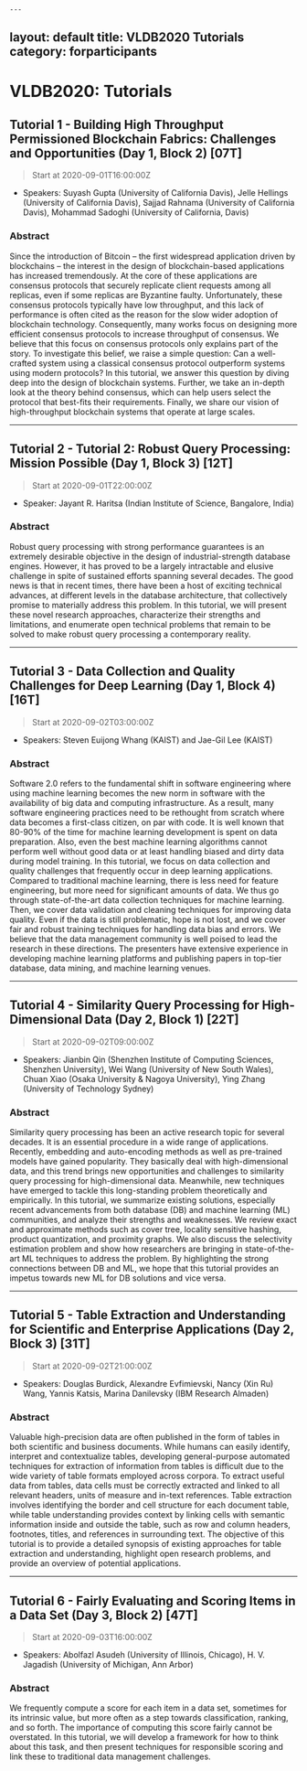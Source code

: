     ---
layout: default
title: VLDB2020 Tutorials
category: forparticipants
---
# VLDB2020: Tutorials

## Tutorial 1 - Building High Throughput Permissioned Blockchain Fabrics: Challenges and Opportunities (Day 1, Block 2) [07T]

> Start at <span class="timeUTC">2020-09-01T16:00:00Z</span>

* Speakers: Suyash Gupta (University of California Davis), Jelle Hellings (University of California Davis), Sajjad Rahnama (University of California Davis), Mohammad Sadoghi (University of California, Davis)

### Abstract

Since the introduction of Bitcoin – the first widespread application driven by blockchains – the interest in the design of blockchain-based applications has increased tremendously. At the core of these applications are consensus protocols that securely replicate client requests among all replicas, even if some replicas are Byzantine faulty. Unfortunately, these consensus protocols typically have low throughput, and this lack of performance is often cited as the reason for the slow wider adoption of blockchain technology. Consequently, many works focus on designing more efficient consensus protocols to increase throughput of consensus.
We believe that this focus on consensus protocols only explains part of the story. To investigate this belief, we raise a simple question: Can a well-crafted system using a classical consensus protocol outperform systems using modern protocols? In this tutorial, we answer this question by diving deep into the design of blockchain systems. Further, we take an in-depth look at the theory behind consensus, which can help users select the protocol that best-fits their requirements. Finally, we share our vision of high-throughput blockchain systems that operate at large scales.

----

## Tutorial 2 - Tutorial 2: Robust Query Processing: Mission Possible (Day 1, Block 3) [12T]
> Start at <span class="timeUTC">2020-09-01T22:00:00Z</span>

* Speaker: Jayant R. Haritsa (Indian Institute of Science, Bangalore, India)

### Abstract

Robust query processing with strong performance guarantees is an extremely desirable objective in the design of industrial-strength database engines. However, it has proved to be a largely intractable and elusive challenge in spite of sustained efforts spanning several decades. The good news is that in recent times, there have been a host of exciting technical advances, at different levels in the database architecture, that collectively promise to materially address this problem. In this tutorial, we will present these novel research approaches, characterize their strengths and limitations,
and enumerate open technical problems that remain to be solved to make robust query processing a contemporary reality.

----

## Tutorial 3 - Data Collection and Quality Challenges for Deep Learning (Day 1, Block 4) [16T]

> Start at <span class="timeUTC">2020-09-02T03:00:00Z</span>

* Speakers: Steven Euijong Whang (KAIST) and Jae-Gil Lee (KAIST)

### Abstract

Software 2.0 refers to the fundamental shift in software engineering where using machine learning becomes the new norm in software with the availability of big data and computing infrastructure. As a result, many software engineering practices need to be rethought from scratch where data becomes a first-class citizen, on par with code. It is well known that 80-90% of the time for machine learning development is spent on data preparation. Also, even the best machine learning algorithms cannot perform well without good data or at least handling biased and dirty data during model training. In this tutorial, we focus on data collection and quality challenges that frequently occur in deep learning applications. Compared to traditional machine learning, there is less need for feature engineering, but more need for significant amounts of data. We thus go through state-of-the-art data collection techniques for machine learning. Then, we cover data validation and cleaning techniques for improving data quality. Even if the data is still problematic, hope is not lost, and we cover fair and robust training techniques for handling data bias and errors. We believe that the data management community is well poised to lead the research in these directions. The presenters have extensive experience in developing machine learning platforms and publishing papers in top-tier database, data mining, and machine learning venues.

----

## Tutorial 4 - Similarity Query Processing for High-Dimensional Data (Day 2, Block 1) [22T]

> Start at <span class="timeUTC">2020-09-02T09:00:00Z</span>

* Speakers: Jianbin Qin (Shenzhen Institute of Computing Sciences, Shenzhen University), Wei Wang (University of New South Wales), Chuan Xiao (Osaka University & Nagoya University), Ying Zhang (University of Technology Sydney)

### Abstract
Similarity query processing has been an active research topic for several decades. It is an essential procedure in a wide range of applications. Recently, embedding and auto-encoding methods as well as pre-trained models have gained popularity. They basically deal with high-dimensional data, and this trend brings new opportunities and challenges to similarity query processing for high-dimensional data. Meanwhile, new techniques have emerged to tackle this long-standing problem theoretically and empirically. In this tutorial, we summarize existing solutions, especially recent advancements from both database (DB) and machine learning (ML) communities, and analyze their strengths and weaknesses. We review exact and approximate methods such as cover tree, locality sensitive hashing, product quantization, and proximity graphs. We also discuss the selectivity estimation problem and show how researchers are bringing in state-of-the-art ML techniques to address the problem. By highlighting the strong connections between DB and ML, we hope that this tutorial provides an impetus towards new ML for DB solutions and vice versa.

----

## Tutorial 5 - Table Extraction and Understanding for Scientific and Enterprise Applications (Day 2, Block 3) [31T]

> Start at <span class="timeUTC">2020-09-02T21:00:00Z</span>

* Speakers: Douglas Burdick, Alexandre Evfimievski, Nancy (Xin Ru) Wang, Yannis Katsis, Marina Danilevsky (IBM Research Almaden)

### Abstract

Valuable high-precision data are often published in the form of tables in both scientific and business documents. While humans can easily identify, interpret and contextualize tables, developing general-purpose automated techniques for extraction of information from tables is difficult due to the wide variety of table formats employed across corpora.
To extract useful data from tables, data cells must be correctly extracted and linked to all relevant headers, units of measure and in-text references. Table extraction involves identifying the border and cell structure for each document table, while table understanding provides context by linking cells with semantic information inside and outside the table, such as row and column headers, footnotes, titles, and references in surrounding text.
The objective of this tutorial is to provide a detailed synopsis of existing approaches for table extraction and understanding, highlight open research problems, and provide an overview of potential applications.

----

## Tutorial 6 - Fairly Evaluating and Scoring Items in a Data Set (Day 3, Block 2) [47T]

> Start at <span class="timeUTC">2020-09-03T16:00:00Z</span>

* Speakers: Abolfazl Asudeh (University of Illinois, Chicago), H. V. Jagadish (University of Michigan, Ann Arbor)

### Abstract

We frequently compute a score for each item in a data set, sometimes for its intrinsic value, but more often as a step towards classification, ranking, and so forth.
The importance of computing this score fairly cannot be overstated. In this tutorial, we will develop a framework for how to think about this task, and then present techniques for responsible scoring and link these to traditional data management challenges.



